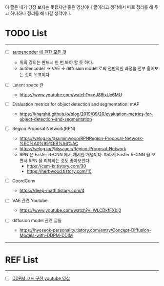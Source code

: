 이 글은 내가 당장 보지는 못했지만 좋은 영상이나 글이라고 생각해서 따로 정리를 해 두고 하나하나 정리를 해 나갈 생각이다.

# TODO List
---
- [ ] [autoencoder 에 관한 모든 것](https://www.youtube.com/watch?v=o_peo6U7IRM&t=2s)
	- 위의 강의는 반드시 한 번 봐야 할 듯 하다.
	- autoencoder -> VAE -> diffusion model 로의 전반적인 과정을 전부 훑어보는 것이 목표이다

- [ ] Latent space 란
	* https://www.youtube.com/watch?v=gJ86ixUx6MU

- [ ] Evaluation metrics for object detection and segmentation: mAP
	* https://kharshit.github.io/blog/2019/09/20/evaluation-metrics-for-object-detection-and-segmentation

- [ ] Region Proposal Network(RPN)
	* https://velog.io/@suminwooo/RPNRegion-Proposal-Network-%EC%A0%95%EB%A6%AC
	* https://velog.io/@iissaacc/Region-Proposal-Network
	* RPN 은 Faster R-CNN 에서 제시한 개념이다. 따라서 Faster R-CNN 을 보면서 RPN 을 리뷰하는 것도 좋아보인다.
		* https://csm-kr.tistory.com/30
		* https://herbwood.tistory.com/10

- [ ] CoordConv
	* https://deep-math.tistory.com/4

- [ ] VAE 관련 Youtube
	* https://www.youtube.com/watch?v=WLCDkfFXbj0

- [ ] diffusion model 관련 글들
	* https://hyoseok-personality.tistory.com/entry/Concept-Diffusion-Models-with-DDPM-DDIM

---

# REF List
---
- [ ] [DDPM 코드 구현 youtube 영상](https://www.youtube.com/watch?v=svSQhYGKk0Q)
